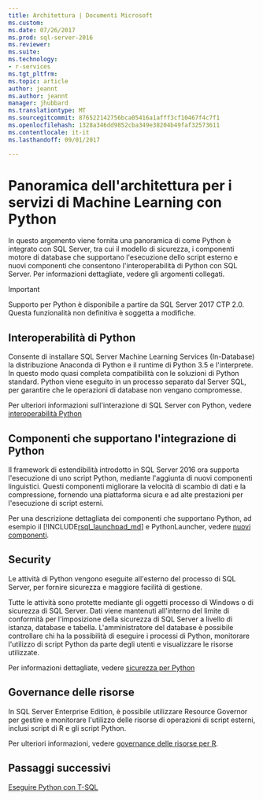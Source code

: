 ```yaml
---
title: Architettura | Documenti Microsoft
ms.custom: 
ms.date: 07/26/2017
ms.prod: sql-server-2016
ms.reviewer: 
ms.suite: 
ms.technology:
- r-services
ms.tgt_pltfrm: 
ms.topic: article
author: jeannt
ms.author: jeannt
manager: jhubbard
ms.translationtype: MT
ms.sourcegitcommit: 876522142756bca05416a1afff3cf10467f4c7f1
ms.openlocfilehash: 1328a346dd9852cba349e38204b49faf32573611
ms.contentlocale: it-it
ms.lasthandoff: 09/01/2017

---
```

# <a name="architecture-overview-for-machine-learning-services-with-python"></a>Panoramica dell'architettura per i servizi di Machine Learning con Python

In questo argomento viene fornita una panoramica di come Python è integrato con SQL Server, tra cui il modello di sicurezza, i componenti motore di database che supportano l'esecuzione dello script esterno e nuovi componenti che consentono l'interoperabilità di Python con SQL Server. Per informazioni dettagliate, vedere gli argomenti collegati.

> [!IMPORTANT]
> Supporto per Python è disponibile a partire da SQL Server 2017 CTP 2.0. Questa funzionalità non definitiva è soggetta a modifiche.

## <a name="python-interoperability"></a>Interoperabilità di Python

Consente di installare SQL Server Machine Learning Services (In-Database) la distribuzione Anaconda di Python e il runtime di Python 3.5 e l'interprete. In questo modo quasi completa compatibilità con le soluzioni di Python standard. Python viene eseguito in un processo separato dal Server SQL, per garantire che le operazioni di database non vengano compromesse.

Per ulteriori informazioni sull'interazione di SQL Server con Python, vedere [interoperabilità Python](../../advanced-analytics/python/python-interoperability.md)

## <a name="components-that-support-python-integration"></a>Componenti che supportano l'integrazione di Python

Il framework di estendibilità introdotto in SQL Server 2016 ora supporta l'esecuzione di uno script Python, mediante l'aggiunta di nuovi componenti linguistici. Questi componenti migliorare la velocità di scambio di dati e la compressione, fornendo una piattaforma sicura e ad alte prestazioni per l'esecuzione di script esterni.

Per una descrizione dettagliata dei componenti che supportano Python, ad esempio il [!INCLUDE[rsql_launchpad_md](../../includes/rsql-launchpad-md.md)] e PythonLauncher, vedere [nuovi componenti](../../advanced-analytics/python/new-components-in-sql-server-to-support-python-integration.md).

## <a name="security"></a>Security

Le attività di Python vengono eseguite all'esterno del processo di SQL Server, per fornire sicurezza e maggiore facilità di gestione.

Tutte le attività sono protette mediante gli oggetti processo di Windows o di sicurezza di SQL Server. Dati viene mantenuti all'interno del limite di conformità per l'imposizione della sicurezza di SQL Server a livello di istanza, database e tabella. L'amministratore del database è possibile controllare chi ha la possibilità di eseguire i processi di Python, monitorare l'utilizzo di script Python da parte degli utenti e visualizzare le risorse utilizzate.

Per informazioni dettagliate, vedere [sicurezza per Python](../../advanced-analytics/python/security-overview-sql-server-python-services.md)

## <a name="resource-governance"></a>Governance delle risorse

In SQL Server Enterprise Edition, è possibile utilizzare Resource Governor per gestire e monitorare l'utilizzo delle risorse di operazioni di script esterni, inclusi script di R e gli script Python.

Per ulteriori informazioni, vedere [governance delle risorse per R](../../advanced-analytics/r/resource-governance-for-r-services.md).

## <a name="next-steps"></a>Passaggi successivi

[Eseguire Python con T-SQL](../tutorials/run-python-using-t-sql.md)
